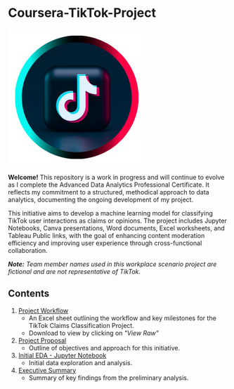 # Coursera-TikTok-Project

![TikTok Logo](Images/Canva_TikTok_Logo.png)

**Welcome!**  This repository is a work in progress and will continue to evolve as I complete the Advanced Data Analytics Professional Certificate. It reflects my commitment to a structured, methodical approach to data analytics, documenting the ongoing development of my project.

This initiative aims to develop a machine learning model for classifying TikTok user interactions as claims or opinions. The project includes Jupyter Notebooks, Canva presentations, Word documents, Excel worksheets, and Tableau Public links, with the goal of enhancing content moderation efficiency and improving user experience through cross-functional collaboration.

***Note:*** *Team member names used in this workplace scenario project are fictional and are not representative of TikTok.*


## Contents
1. [Project Workflow](02_Project_Workflow.xlsx)
    - An Excel sheet outlining the workflow and key milestones for the TikTok Claims Classification Project.
    - Download to view by clicking on *"View Raw"*
2. [Project Proposal](03_C1_TikTok_Project_Proposal.pdf)
    - Outline of objectives and approach for this initiative.
3. [Initial EDA - Jupyter Notebook](04_C2_Initial_EDA_Jupyter_Notebook.ipynb)
    - Initial data exploration and analysis.
4. [Executive Summary](05_C2_Executive_Summary.md)
    - Summary of key findings from the preliminary analysis.
